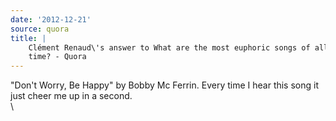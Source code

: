 ```yaml
---
date: '2012-12-21'
source: quora
title: |
    Clément Renaud\'s answer to What are the most euphoric songs of all
    time? - Quora
---
```


\"Don\'t Worry, Be Happy\" by Bobby Mc Ferrin. Every time I hear this
song it just cheer me up in a second.\
\
